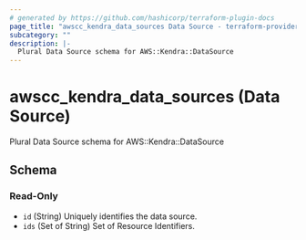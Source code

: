 ```yaml
---
# generated by https://github.com/hashicorp/terraform-plugin-docs
page_title: "awscc_kendra_data_sources Data Source - terraform-provider-awscc"
subcategory: ""
description: |-
  Plural Data Source schema for AWS::Kendra::DataSource
---
```


# awscc_kendra_data_sources (Data Source)

Plural Data Source schema for AWS::Kendra::DataSource



<!-- schema generated by tfplugindocs -->
## Schema

### Read-Only

- `id` (String) Uniquely identifies the data source.
- `ids` (Set of String) Set of Resource Identifiers.
